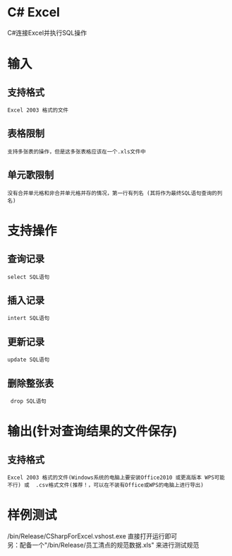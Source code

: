 # C# Excel
C#连接Excel并执行SQL操作
# 输入
  ## 支持格式
    Excel 2003 格式的文件
  ## 表格限制
    支持多张表的操作，但是这多张表格应该在一个.xls文件中
  ## 单元歌限制 
    没有合并单元格和非合并单元格并存的情况，第一行有列名 (其将作为最终SQL语句查询的列名)
# 支持操作
  ## 查询记录
    select SQL语句
  ## 插入记录
    intert SQL语句
  ## 更新记录
    update SQL语句
  ## 删除整张表
     drop SQL语句
# 输出(针对查询结果的文件保存)
  ## 支持格式
    Excel 2003 格式的文件(Windows系统的电脑上要安装Office2010 或更高版本 WPS可能不行) 或  .csv格式文件(推荐！，可以在不装有Office或WPS的电脑上进行导出)
  


# 样例测试
  /bin/Release/CSharpForExcel.vshost.exe  直接打开运行即可  
  另：配备一个"/bin/Release/员工清点的规范数据.xls" 来进行测试规范

